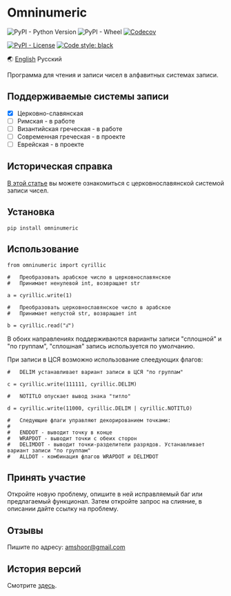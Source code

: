 # Omninumeric

![PyPI - Python Version](https://img.shields.io/pypi/pyversions/omninumeric) ![PyPI - Wheel](https://img.shields.io/pypi/wheel/omninumeric) [![Codecov](https://img.shields.io/codecov/c/github/endrain/omninumeric)](https://app.codecov.io/gh/endrain/omninumeric)

[![PyPI - License](https://img.shields.io/pypi/l/omninumeric)](./LICENSE.ru) [![Code style: black](https://img.shields.io/badge/code%20style-black-000000.svg)](https://github.com/psf/black)

🌏 [English](./README.md) Русский

Программа для чтения и записи чисел в алфавитных системах записи.

## Поддерживаемые системы записи

- [x] Церковно-славянская
- [ ] Римская - в работе
- [ ] Византийская греческая - в работе
- [ ] Современная греческая - в проекте
- [ ] Еврейская - в проекте

## Историческая справка

[В этой статье](./INTRODUCTION.ru.md) вы можете ознакомиться с церковнославянской системой записи чисел.

## Установка

	pip install omninumeric

## Использование

	from omninumeric import cyrillic

	#   Преобразовать арабское число в церковнославянское
	#   Принимает ненулевой int, возвращает str

	a = cyrillic.write(1)
	
	#   Преобразовать церковнославянское число в арабское
	#   Принимает непустой str, возвращает int

	b = cyrillic.read("а҃")

В обоих направлениях поддерживаются варианты записи "сплошной" и "по группам", "сплошная" запись используется по умолчанию.

При записи в ЦСЯ возможно использование слеедующих флагов:

	#   DELIM устанавливает вариант записи в ЦСЯ "по группам"

	c = cyrillic.write(111111, cyrillic.DELIM)
	
	#   NOTITLO опускает вывод знака "титло"

	d = cyrillic.write(11000, cyrillic.DELIM | cyrillic.NOTITLO)

	#   Следующие флаги управляют декорированием точками:
	#
	#   ENDDOT - выводит точку в конце
	#   WRAPDOT - выводит точки с обеих сторон
	#   DELIMDOT - выводит точки-разделители разрядов. Устанавливает вариант записи "по группам"
	#   ALLDOT - комбинация флагов WRAPDOT и DELIMDOT


## Принять участие

Откройте новую проблему, опишите в ней исправляемый баг или предлагаемый функционал. Затем откройте запрос на слияние, в описании дайте ссылку на проблему.

## Отзывы

Пишите по адресу: amshoor@gmail.com

## История версий

Смотрите [здесь](./CHANGELOG.ru.md).
